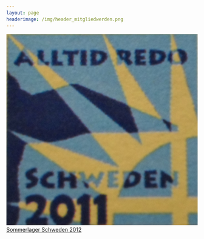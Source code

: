 ```yaml
---
layout: page
headerimage: /img/header_mitgliedwerden.png
---
```

 <div class="tile">
   <div class="tile-content slide-up">
        <div class="slide">
          <img src="/img/Schweden.jpg">       
        </div>
         <div class="slide-over">
          <a href="https://www.flickr.com/photos/141398173@N07/albums/72157668327830950/"> Sommerlager Schweden 2012 </a>             
         </div>
   </div>
 </div>



